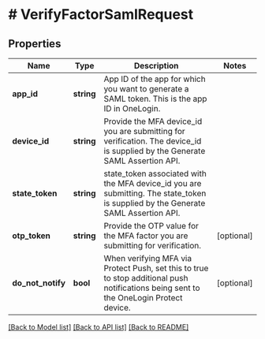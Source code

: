 # # VerifyFactorSamlRequest

## Properties

Name | Type | Description | Notes
------------ | ------------- | ------------- | -------------
**app_id** | **string** | App ID of the app for which you want to generate a SAML token. This is the app ID in OneLogin. |
**device_id** | **string** | Provide the MFA device_id you are submitting for verification. The device_id is supplied by the Generate SAML Assertion API. |
**state_token** | **string** | state_token associated with the MFA device_id you are submitting. The state_token is supplied by the Generate SAML Assertion API. |
**otp_token** | **string** | Provide the OTP value for the MFA factor you are submitting for verification. | [optional]
**do_not_notify** | **bool** | When verifying MFA via Protect Push, set this to true to stop additional push notifications being sent to the OneLogin Protect device. | [optional]

[[Back to Model list]](../../README.md#models) [[Back to API list]](../../README.md#endpoints) [[Back to README]](../../README.md)
